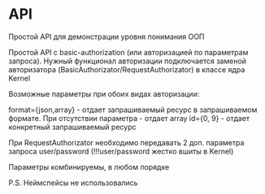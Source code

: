 # API
Простой API для демонстрации уровня понимания ООП

Простой API с basic-authorization (или авторизацией по параметрам запроса). Нужный функционал авторизации подключается заменой авторизатора (BasicAuthorizator/RequestAuthorizator) в классе ядра Kernel

Возможные параметры при обоих видах авторизации:

format={json,array} - отдает запрашиваемый ресурс в запрашиваемом формате. При отсутствии параметра - отдает array
id={0, 9} - отдает конкретный запрашиваемый ресурс


При RequestAuthorizator необходимо передавать 2 доп. параметра запроса user/password (!!!user/password жестко вшиты в Kernel)


Параметры комбинируемы, в любом порядке


P.S. Неймспейсы не использовались
